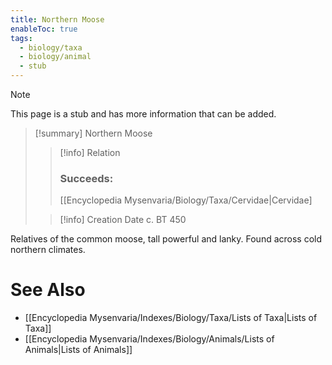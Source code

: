 ```yaml
---
title: Northern Moose
enableToc: true
tags:
  - biology/taxa
  - biology/animal
  - stub
---
```


> [!note]
> This page is a stub and has more information that can be added.

> [!summary] Northern Moose
> > [!info] Relation
> > ### Succeeds:
> > [[Encyclopedia Mysenvaria/Biology/Taxa/Cervidae|Cervidae]
>
> > [!info] Creation Date
> > c. BT 450

Relatives of the common moose, tall powerful and lanky. Found across cold northern climates. 

# See Also
- [[Encyclopedia Mysenvaria/Indexes/Biology/Taxa/Lists of Taxa|Lists of Taxa]]
- [[Encyclopedia Mysenvaria/Indexes/Biology/Animals/Lists of Animals|Lists of Animals]]
